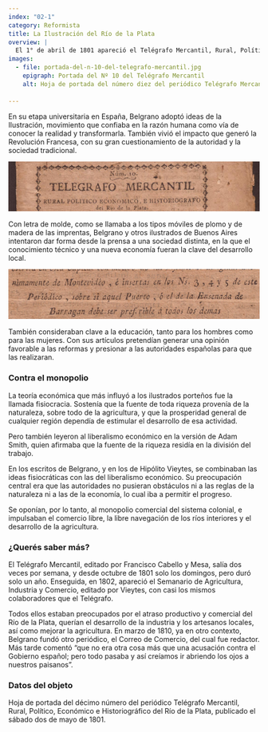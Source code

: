 ```yaml
---
index: "02-1"
category: Reformista
title: La Ilustración del Río de la Plata
overview: |
  El 1° de abril de 1801 apareció el Telégrafo Mercantil, Rural, Político, Económico e Historiográfico del Río de la Plata, el primer periódico que se publicó en Buenos Aires. En él expresaron sus ideas y proyectos de transformación social y económica algunos destacados ilustrados de la época. Uno de ellos era Belgrano.
images:
  - file: portada-del-n-10-del-telegrafo-mercantil.jpg
    epigraph: Portada del Nº 10 del Telégrafo Mercantil
    alt: Hoja de portada del número diez del periódico Telégrafo Mercantil, del sábado dos de mayo de 1801.

---
```


En su etapa universitaria en España, Belgrano adoptó ideas de la Ilustración, movimiento que confiaba en la razón humana como vía de conocer la realidad y transformarla. También vivió el impacto que generó la Revolución Francesa, con su gran cuestionamiento de la autoridad y la sociedad tradicional.

![](./eje02-1-a.jpg)

Con letra de molde, como se llamaba a los tipos móviles de plomo y de madera de las imprentas, Belgrano y otros ilustrados de Buenos Aires intentaron dar forma desde la prensa a una sociedad distinta, en la que el conocimiento técnico y una nueva economía fueran la clave del desarrollo local.

![](./eje02-1-b.jpg)

También consideraban clave a la educación, tanto para los hombres como para las mujeres. Con sus artículos pretendían generar una opinión favorable a las reformas y presionar a las autoridades españolas para que las realizaran.

### Contra el monopolio
La teoría económica que más influyó a los ilustrados porteños fue la llamada fisiocracia. Sostenía que la fuente de toda riqueza provenía de la naturaleza, sobre todo de la agricultura, y que la prosperidad general de cualquier región dependía de estimular el desarrollo de esa actividad.

Pero también leyeron al liberalismo económico en la versión de Adam Smith, quien afirmaba que la fuente de la riqueza residía en la división del trabajo. 

En los escritos de Belgrano, y en los de Hipólito Vieytes, se combinaban las ideas fisiocráticas con las del liberalismo económico. Su preocupación central era que las autoridades no pusieran obstáculos ni a las reglas de la naturaleza ni a las de la economía, lo cual iba a permitir el progreso.

Se oponían, por lo tanto, al monopolio comercial del sistema colonial, e impulsaban el comercio libre, la libre navegación de los ríos interiores y el desarrollo de la agricultura.

### ¿Querés saber más? 
El Telégrafo Mercantil, editado por Francisco Cabello y Mesa, salía dos veces por semana, y desde octubre de 1801 solo los domingos, pero duró solo un año. Enseguida, en 1802, apareció el Semanario de Agricultura, Industria y Comercio, editado por Vieytes, con casi los mismos colaboradores que el Telégrafo.

Todos ellos estaban preocupados por el atraso productivo y comercial del Río de la Plata, querían el desarrollo de la industria y los artesanos locales, así como mejorar la agricultura. En marzo de 1810, ya en otro contexto, Belgrano fundó otro periódico, el Correo de Comercio, del cual fue redactor. Más tarde comentó “que no era otra cosa más que una acusación contra el Gobierno español; pero todo pasaba y así creíamos ir abriendo los ojos a nuestros paisanos”.

### Datos del objeto
Hoja de portada del décimo número del periódico Telégrafo Mercantil, Rural, Político, Económico e Historiográfico del Río de la Plata, publicado el sábado dos de mayo de 1801.

